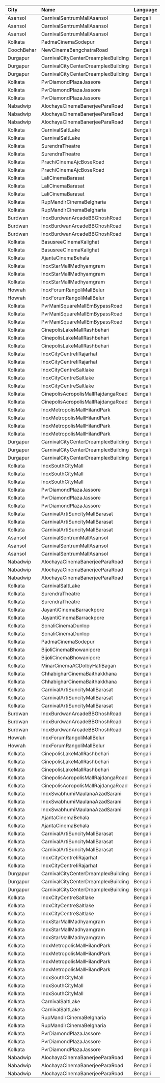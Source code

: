 | City       | Name                                | Language |  Time | Type        | Price | Capacity | Booked |
| :--------- | :---------------------------------- | :------- | ----: | :---------- | ----: | -------: | -----: |
| Asansol    | CarnivalSentrumMallAsansol          | Bengali  | 11:30 | Premium     |   90₹ |       63 |      2 |
| Asansol    | CarnivalSentrumMallAsansol          | Bengali  | 11:30 | Silver      |   90₹ |      150 |      2 |
| Asansol    | CarnivalSentrumMallAsansol          | Bengali  | 11:30 | Gold        |   90₹ |       43 |      4 |
| Kolkata    | PadmaCinemaSodepur                  | Bengali  | 12:00 | Balcony     |   70₹ |       38 |      0 |
| CoochBehar | NewCinemaBangchatraRoad             | Bengali  | 12:30 | Balcony     |  100₹ |       73 |     51 |
| Durgapur   | CarnivalCityCenterDreamplexBuilding | Bengali  | 13:00 | Economy     |   50₹ |       34 |      0 |
| Durgapur   | CarnivalCityCenterDreamplexBuilding | Bengali  | 13:00 | Regular     |   89₹ |       65 |      2 |
| Durgapur   | CarnivalCityCenterDreamplexBuilding | Bengali  | 13:00 | Executive   |   99₹ |      168 |      2 |
| Kolkata    | PvrDiamondPlazaJassore              | Bengali  | 13:00 | Classic     |  112₹ |      273 |      2 |
| Kolkata    | PvrDiamondPlazaJassore              | Bengali  | 13:00 | Prime       |  190₹ |       11 |      0 |
| Kolkata    | PvrDiamondPlazaJassore              | Bengali  | 13:00 | Recliner    |  360₹ |       10 |      0 |
| Nabadwip   | AlochayaCinemaBanerjeeParaRoad      | Bengali  | 13:00 | Special     |   50₹ |      107 |     65 |
| Nabadwip   | AlochayaCinemaBanerjeeParaRoad      | Bengali  | 13:00 | RearStall   |   40₹ |      252 |     68 |
| Nabadwip   | AlochayaCinemaBanerjeeParaRoad      | Bengali  | 13:00 | FrontStall  |   40₹ |      196 |    196 |
| Kolkata    | CarnivalSaltLake                    | Bengali  | 13:15 | Silver      |   89₹ |      206 |      2 |
| Kolkata    | CarnivalSaltLake                    | Bengali  | 13:15 | Gold        |  150₹ |        9 |      0 |
| Kolkata    | SurendraTheatre                     | Bengali  | 13:30 | DressCircle |  110₹ |       24 |      2 |
| Kolkata    | SurendraTheatre                     | Bengali  | 13:30 | Balcony     |   50₹ |       46 |      0 |
| Kolkata    | PrachiCinemaAjcBoseRoad             | Bengali  | 13:35 | Balcony     |  150₹ |      177 |    156 |
| Kolkata    | PrachiCinemaAjcBoseRoad             | Bengali  | 13:35 | FrontStall  |  100₹ |      306 |    273 |
| Kolkata    | LaliCinemaBarasat                   | Bengali  | 14:00 | DressCircle |  100₹ |       22 |     16 |
| Kolkata    | LaliCinemaBarasat                   | Bengali  | 14:00 | Balcony     |   70₹ |      169 |    142 |
| Kolkata    | LaliCinemaBarasat                   | Bengali  | 14:00 | RearStall   |   50₹ |      270 |    216 |
| Kolkata    | RupMandirCinemaBelgharia            | Bengali  | 14:45 | Platinum    |  100₹ |       48 |     24 |
| Kolkata    | RupMandirCinemaBelgharia            | Bengali  | 14:45 | Gold        |   80₹ |      102 |     67 |
| Burdwan    | InoxBurdwanArcadeBBGhoshRoad        | Bengali  | 15:00 | Club        |   90₹ |      132 |      0 |
| Burdwan    | InoxBurdwanArcadeBBGhoshRoad        | Bengali  | 15:00 | Executive   |   90₹ |       39 |      0 |
| Burdwan    | InoxBurdwanArcadeBBGhoshRoad        | Bengali  | 15:00 | Royal       |   90₹ |       71 |      0 |
| Kolkata    | BasusreeCinemaKalighat              | Bengali  | 15:00 | Balcony     |  100₹ |      320 |    245 |
| Kolkata    | BasusreeCinemaKalighat              | Bengali  | 15:00 | RearStall   |   70₹ |      700 |    499 |
| Kolkata    | AjantaCinemaBehala                  | Bengali  | 15:00 | Balcony     |  150₹ |      106 |     82 |
| Kolkata    | InoxStarMallMadhyamgram             | Bengali  | 15:15 | Club        |  112₹ |       95 |      0 |
| Kolkata    | InoxStarMallMadhyamgram             | Bengali  | 15:15 | Executive   |  112₹ |       30 |      0 |
| Kolkata    | InoxStarMallMadhyamgram             | Bengali  | 15:15 | Royal       |  140₹ |       55 |      0 |
| Howrah     | InoxForumRangoliMallBelur           | Bengali  | 15:15 | Club        |  130₹ |      153 |      0 |
| Howrah     | InoxForumRangoliMallBelur           | Bengali  | 15:15 | Executive   |  130₹ |       69 |      0 |
| Kolkata    | PvrManiSquareMallEmBypassRoad       | Bengali  | 15:20 | Classic     |  120₹ |       45 |      0 |
| Kolkata    | PvrManiSquareMallEmBypassRoad       | Bengali  | 15:20 | Prime       |  120₹ |       97 |      2 |
| Kolkata    | PvrManiSquareMallEmBypassRoad       | Bengali  | 15:20 | Recliner    |  380₹ |       21 |      2 |
| Kolkata    | CinepolisLakeMallRashbehari         | Bengali  | 15:20 | Executive   |  130₹ |      185 |     18 |
| Kolkata    | CinepolisLakeMallRashbehari         | Bengali  | 15:20 | Premium     |  130₹ |       19 |      9 |
| Kolkata    | CinepolisLakeMallRashbehari         | Bengali  | 15:20 | Vip         |  300₹ |       11 |      2 |
| Kolkata    | InoxCityCentreIiRajarhat            | Bengali  | 15:30 | Club        |  112₹ |      218 |      0 |
| Kolkata    | InoxCityCentreIiRajarhat            | Bengali  | 15:30 | Executive   |  112₹ |       40 |      0 |
| Kolkata    | InoxCityCentreSaltlake              | Bengali  | 15:30 | DressCircle |  112₹ |      190 |      0 |
| Kolkata    | InoxCityCentreSaltlake              | Bengali  | 15:30 | Galleria    |  112₹ |       76 |      0 |
| Kolkata    | InoxCityCentreSaltlake              | Bengali  | 15:30 | Royale      |  112₹ |       38 |      0 |
| Kolkata    | CinepolisAcropolisMallRajdangaRoad  | Bengali  | 15:35 | Executive   |  130₹ |      118 |      1 |
| Kolkata    | CinepolisAcropolisMallRajdangaRoad  | Bengali  | 15:35 | Premium     |  130₹ |       71 |      9 |
| Kolkata    | InoxMetropolisMallHilandPark        | Bengali  | 15:40 | CoupleSeats |  112₹ |       10 |      0 |
| Kolkata    | InoxMetropolisMallHilandPark        | Bengali  | 15:40 | Premier     |  112₹ |       53 |      0 |
| Kolkata    | InoxMetropolisMallHilandPark        | Bengali  | 15:40 | Royal       |  300₹ |       20 |      0 |
| Kolkata    | InoxMetropolisMallHilandPark        | Bengali  | 15:40 | Silver      |  112₹ |      174 |      0 |
| Durgapur   | CarnivalCityCenterDreamplexBuilding | Bengali  | 15:45 | Economy     |   50₹ |       44 |      0 |
| Durgapur   | CarnivalCityCenterDreamplexBuilding | Bengali  | 15:45 | Regular     |   89₹ |       70 |      0 |
| Durgapur   | CarnivalCityCenterDreamplexBuilding | Bengali  | 15:45 | Executive   |  110₹ |      219 |      0 |
| Kolkata    | InoxSouthCityMall                   | Bengali  | 15:45 | Premier     |  160₹ |       32 |      0 |
| Kolkata    | InoxSouthCityMall                   | Bengali  | 15:45 | Rr          |  280₹ |       12 |      0 |
| Kolkata    | InoxSouthCityMall                   | Bengali  | 15:45 | Silver      |  160₹ |      147 |      0 |
| Kolkata    | PvrDiamondPlazaJassore              | Bengali  | 15:55 | Classic     |  140₹ |      273 |     13 |
| Kolkata    | PvrDiamondPlazaJassore              | Bengali  | 15:55 | Prime       |  200₹ |       11 |      3 |
| Kolkata    | PvrDiamondPlazaJassore              | Bengali  | 15:55 | Recliner    |  360₹ |       10 |      3 |
| Kolkata    | CarnivalArtiSuncityMallBarasat      | Bengali  | 16:00 | Silver      |   69₹ |       40 |      2 |
| Kolkata    | CarnivalArtiSuncityMallBarasat      | Bengali  | 16:00 | Gold        |   89₹ |       60 |      1 |
| Kolkata    | CarnivalArtiSuncityMallBarasat      | Bengali  | 16:00 | Diamond     |   99₹ |      115 |      8 |
| Asansol    | CarnivalSentrumMallAsansol          | Bengali  | 16:00 | Premium     |   90₹ |       63 |      0 |
| Asansol    | CarnivalSentrumMallAsansol          | Bengali  | 16:00 | Silver      |   90₹ |      150 |      4 |
| Asansol    | CarnivalSentrumMallAsansol          | Bengali  | 16:00 | Gold        |   90₹ |       43 |      5 |
| Nabadwip   | AlochayaCinemaBanerjeeParaRoad      | Bengali  | 16:00 | Special     |   50₹ |      107 |     65 |
| Nabadwip   | AlochayaCinemaBanerjeeParaRoad      | Bengali  | 16:00 | RearStall   |   40₹ |      252 |     68 |
| Nabadwip   | AlochayaCinemaBanerjeeParaRoad      | Bengali  | 16:00 | FrontStall  |   40₹ |      196 |    196 |
| Kolkata    | CarnivalSaltLake                    | Bengali  | 16:05 | Silver      |   99₹ |      190 |      5 |
| Kolkata    | SurendraTheatre                     | Bengali  | 16:30 | DressCircle |  110₹ |       24 |      0 |
| Kolkata    | SurendraTheatre                     | Bengali  | 16:30 | Balcony     |   50₹ |       46 |      0 |
| Kolkata    | JayantiCinemaBarrackpore            | Bengali  | 16:30 | SuperStall  |  200₹ |      183 |    145 |
| Kolkata    | JayantiCinemaBarrackpore            | Bengali  | 16:30 | Stall       |  200₹ |       39 |     39 |
| Kolkata    | SonaliCinemaDunlop                  | Bengali  | 16:30 | DressCircle |  100₹ |      290 |    220 |
| Kolkata    | SonaliCinemaDunlop                  | Bengali  | 16:30 | RearStall   |   60₹ |      936 |    901 |
| Kolkata    | PadmaCinemaSodepur                  | Bengali  | 16:45 | Balcony     |   70₹ |       38 |      0 |
| Kolkata    | BijoliCinemaBhowanipore             | Bengali  | 17:00 | Balcony     |  100₹ |      188 |    146 |
| Kolkata    | BijoliCinemaBhowanipore             | Bengali  | 17:00 | RearStall   |   80₹ |      614 |    306 |
| Kolkata    | MinarCinemaACDolbyHatiBagan         | Bengali  | 17:00 | Balcony     |  150₹ |      274 |    193 |
| Kolkata    | ChhabigharCinemaBaithakkhana        | Bengali  | 17:00 | Balcony     |   80₹ |      144 |    112 |
| Kolkata    | ChhabigharCinemaBaithakkhana        | Bengali  | 17:00 | RearStall   |   60₹ |      502 |    281 |
| Kolkata    | CarnivalArtiSuncityMallBarasat      | Bengali  | 17:45 | Silver      |   69₹ |       40 |      0 |
| Kolkata    | CarnivalArtiSuncityMallBarasat      | Bengali  | 17:45 | Gold        |   89₹ |      120 |      0 |
| Kolkata    | CarnivalArtiSuncityMallBarasat      | Bengali  | 17:45 | Diamond     |   99₹ |      132 |     13 |
| Burdwan    | InoxBurdwanArcadeBBGhoshRoad        | Bengali  | 18:00 | Club        |   90₹ |      132 |      0 |
| Burdwan    | InoxBurdwanArcadeBBGhoshRoad        | Bengali  | 18:00 | Executive   |   90₹ |       39 |      0 |
| Burdwan    | InoxBurdwanArcadeBBGhoshRoad        | Bengali  | 18:00 | Royal       |   90₹ |       69 |      0 |
| Howrah     | InoxForumRangoliMallBelur           | Bengali  | 18:10 | Club        |  130₹ |      131 |      0 |
| Howrah     | InoxForumRangoliMallBelur           | Bengali  | 18:10 | Executive   |  130₹ |       69 |      0 |
| Kolkata    | CinepolisLakeMallRashbehari         | Bengali  | 18:10 | Executive   |  130₹ |      185 |      4 |
| Kolkata    | CinepolisLakeMallRashbehari         | Bengali  | 18:10 | Premium     |  130₹ |       19 |      2 |
| Kolkata    | CinepolisLakeMallRashbehari         | Bengali  | 18:10 | Vip         |  300₹ |       11 |      2 |
| Kolkata    | CinepolisAcropolisMallRajdangaRoad  | Bengali  | 18:15 | Executive   |  130₹ |      111 |      3 |
| Kolkata    | CinepolisAcropolisMallRajdangaRoad  | Bengali  | 18:15 | Premium     |  130₹ |       73 |      5 |
| Kolkata    | InoxSwabhumiMaulanaAzadSarani       | Bengali  | 18:20 | Club        |  112₹ |      134 |      0 |
| Kolkata    | InoxSwabhumiMaulanaAzadSarani       | Bengali  | 18:20 | Executive   |  112₹ |       32 |      0 |
| Kolkata    | InoxSwabhumiMaulanaAzadSarani       | Bengali  | 18:20 | Royal       |  150₹ |       14 |      0 |
| Kolkata    | AjantaCinemaBehala                  | Bengali  | 18:20 | Balcony     |  150₹ |      213 |    153 |
| Kolkata    | AjantaCinemaBehala                  | Bengali  | 18:20 | Recliner    |  200₹ |       13 |      8 |
| Kolkata    | CarnivalArtiSuncityMallBarasat      | Bengali  | 18:30 | Silver      |   69₹ |       40 |      2 |
| Kolkata    | CarnivalArtiSuncityMallBarasat      | Bengali  | 18:30 | Gold        |   89₹ |       60 |      0 |
| Kolkata    | CarnivalArtiSuncityMallBarasat      | Bengali  | 18:30 | Diamond     |   99₹ |      115 |      6 |
| Kolkata    | InoxCityCentreIiRajarhat            | Bengali  | 18:30 | Club        |  112₹ |      221 |      0 |
| Kolkata    | InoxCityCentreIiRajarhat            | Bengali  | 18:30 | Executive   |  112₹ |       42 |      0 |
| Durgapur   | CarnivalCityCenterDreamplexBuilding | Bengali  | 18:30 | Economy     |   50₹ |       34 |      0 |
| Durgapur   | CarnivalCityCenterDreamplexBuilding | Bengali  | 18:30 | Regular     |   89₹ |       65 |      0 |
| Durgapur   | CarnivalCityCenterDreamplexBuilding | Bengali  | 18:30 | Executive   |  110₹ |      168 |      6 |
| Kolkata    | InoxCityCentreSaltlake              | Bengali  | 18:30 | DressCircle |  112₹ |      188 |      0 |
| Kolkata    | InoxCityCentreSaltlake              | Bengali  | 18:30 | Galleria    |  112₹ |       76 |      0 |
| Kolkata    | InoxCityCentreSaltlake              | Bengali  | 18:30 | Royale      |  112₹ |       32 |      0 |
| Kolkata    | InoxStarMallMadhyamgram             | Bengali  | 18:35 | Club        |  112₹ |       91 |      0 |
| Kolkata    | InoxStarMallMadhyamgram             | Bengali  | 18:35 | Executive   |  112₹ |       32 |      0 |
| Kolkata    | InoxStarMallMadhyamgram             | Bengali  | 18:35 | Royal       |  140₹ |       60 |      0 |
| Kolkata    | InoxMetropolisMallHilandPark        | Bengali  | 18:40 | CoupleSeats |  112₹ |       12 |      0 |
| Kolkata    | InoxMetropolisMallHilandPark        | Bengali  | 18:40 | Premier     |  112₹ |       53 |      0 |
| Kolkata    | InoxMetropolisMallHilandPark        | Bengali  | 18:40 | Royal       |  300₹ |       20 |      0 |
| Kolkata    | InoxMetropolisMallHilandPark        | Bengali  | 18:40 | Silver      |  112₹ |      167 |      0 |
| Kolkata    | InoxSouthCityMall                   | Bengali  | 18:40 | Premier     |  160₹ |       32 |      0 |
| Kolkata    | InoxSouthCityMall                   | Bengali  | 18:40 | Rr          |  280₹ |       16 |      0 |
| Kolkata    | InoxSouthCityMall                   | Bengali  | 18:40 | Silver      |  160₹ |      143 |      0 |
| Kolkata    | CarnivalSaltLake                    | Bengali  | 18:45 | Silver      |   99₹ |      206 |      0 |
| Kolkata    | CarnivalSaltLake                    | Bengali  | 18:45 | Gold        |  150₹ |        9 |      0 |
| Kolkata    | RupMandirCinemaBelgharia            | Bengali  | 18:45 | Platinum    |  100₹ |       48 |     24 |
| Kolkata    | RupMandirCinemaBelgharia            | Bengali  | 18:45 | Gold        |   80₹ |      102 |     67 |
| Kolkata    | PvrDiamondPlazaJassore              | Bengali  | 18:50 | Classic     |  112₹ |      273 |     26 |
| Kolkata    | PvrDiamondPlazaJassore              | Bengali  | 18:50 | Prime       |  200₹ |       11 |      0 |
| Kolkata    | PvrDiamondPlazaJassore              | Bengali  | 18:50 | Recliner    |  360₹ |       10 |      0 |
| Nabadwip   | AlochayaCinemaBanerjeeParaRoad      | Bengali  | 19:00 | Special     |   50₹ |      107 |     65 |
| Nabadwip   | AlochayaCinemaBanerjeeParaRoad      | Bengali  | 19:00 | RearStall   |   40₹ |      252 |     68 |
| Nabadwip   | AlochayaCinemaBanerjeeParaRoad      | Bengali  | 19:00 | FrontStall  |   40₹ |      196 |    196 |